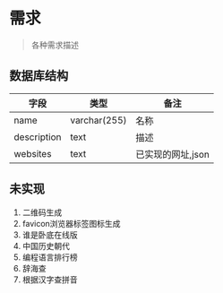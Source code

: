 # 需求

> 各种需求描述

## 数据库结构

字段|类型|备注
-|-|-
name|varchar(255)|名称
description|text|描述
websites|text|已实现的网址,json


## 未实现

1. 二维码生成
2. favicon浏览器标签图标生成
3. 谁是卧底在线版
4. 中国历史朝代
5. 编程语言排行榜
6. 辞海查
7. 根据汉字查拼音